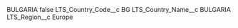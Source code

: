 <?xml version="1.0" encoding="UTF-8"?>
<CustomMetadata xmlns="http://soap.sforce.com/2006/04/metadata" xmlns:xsi="http://www.w3.org/2001/XMLSchema-instance" xmlns:xsd="http://www.w3.org/2001/XMLSchema">
    <label>BULGARIA</label>
    <protected>false</protected>
    <values>
        <field>LTS_Country_Code__c</field>
        <value xsi:type="xsd:string">BG</value>
    </values>
    <values>
        <field>LTS_Country_Name__c</field>
        <value xsi:type="xsd:string">BULGARIA</value>
    </values>
    <values>
        <field>LTS_Region__c</field>
        <value xsi:type="xsd:string">Europe</value>
    </values>
</CustomMetadata>
